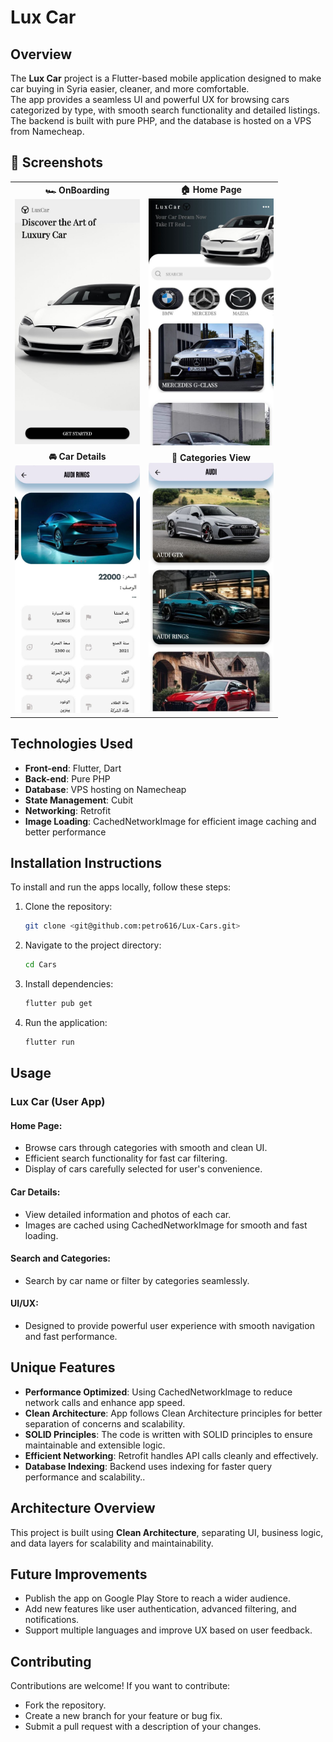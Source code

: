 # Lux Car  

## Overview  
The **Lux Car** project is a Flutter-based mobile application designed to make car buying in Syria easier, cleaner, and more comfortable.  
The app provides a seamless UI and powerful UX for browsing cars categorized by type, with smooth search functionality and detailed listings.  
The backend is built with pure PHP, and the database is hosted on a VPS from Namecheap.  

## 📸 Screenshots

<table>
  <tr>
    <td align="center">
      <strong>🏎 OnBoarding</strong><br>
      <img src="Cars/assets/screenshoots/photo_2025-05-16_08-10-56.jpg" width="200"/>
    </td>
    <td align="center">
      <strong>🏠 Home Page</strong><br>
      <img src="Cars/assets/screenshoots/photo_2025-05-16_08-10-45.jpg" width="200"/>
    </td>
  </tr>
  <tr>
    <td align="center">
      <strong>🚘 Car Details</strong><br>
      <img src="Cars/assets/screenshoots/photo_2025-05-16_08-11-02.jpg" width="200"/>
    </td>
    <td align="center">
      <strong>📂 Categories View</strong><br>
      <img src="Cars/assets/screenshoots/photo_2025-05-16_08-10-51.jpg" width="200"/>
    </td>
  </tr>
</table>


## Technologies Used  
- **Front-end**: Flutter, Dart  
- **Back-end**: Pure PHP  
- **Database**: VPS hosting on Namecheap  
- **State Management**: Cubit  
- **Networking**: Retrofit  
- **Image Loading**: CachedNetworkImage for efficient image caching and better performance  

## Installation Instructions  
To install and run the apps locally, follow these steps:  

1. Clone the repository:  

   ```bash 
   git clone <git@github.com:petro616/Lux-Cars.git>  
   ```  
3. Navigate to the project directory:  

   ```bash  
   cd Cars  
   ```  
5. Install dependencies:  

   ```bash
   flutter pub get  
   ```  
7. Run the application:  

   ```bash  
   flutter run  
   ```
   
## Usage

### Lux Car (User App)

#### Home Page:
- Browse cars through categories with smooth and clean UI.
- Efficient search functionality for fast car filtering.
- Display of cars carefully selected for user's convenience.

#### Car Details:
- View detailed information and photos of each car.
- Images are cached using CachedNetworkImage for smooth and fast loading.

#### Search and Categories:
- Search by car name or filter by categories seamlessly.

#### UI/UX:
- Designed to provide powerful user experience with smooth navigation and fast performance.

## Unique Features
- **Performance Optimized**: Using CachedNetworkImage to reduce network calls and enhance app speed.
- **Clean Architecture**: App follows Clean Architecture principles for better separation of concerns and scalability.
- **SOLID Principles**: The code is written with SOLID principles to ensure maintainable and extensible logic.
- **Efficient Networking**: Retrofit handles API calls cleanly and effectively.
- **Database Indexing**: Backend uses indexing for faster query performance and scalability..

## Architecture Overview
This project is built using **Clean Architecture**, separating UI, business logic, and data layers for scalability and maintainability.

## Future Improvements
- Publish the app on Google Play Store to reach a wider audience.
- Add new features like user authentication, advanced filtering, and notifications.
- Support multiple languages and improve UX based on user feedback.

## Contributing
Contributions are welcome! If you want to contribute:  
- Fork the repository.  
- Create a new branch for your feature or bug fix.  
- Submit a pull request with a description of your changes.

